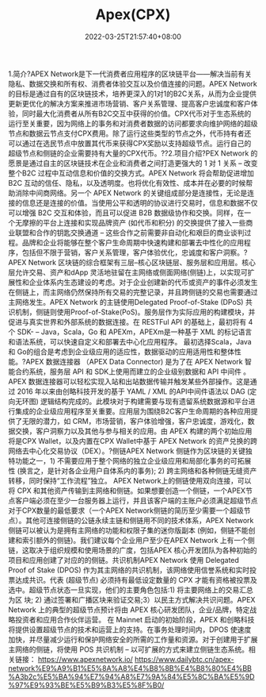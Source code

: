 ﻿---
weight: 
title: "Apex(CPX)"
description: "APEX Network是下一代消费者应用程序的区块链平台——解决当前有关隐私、数据交换和所有权、消费者体验交互以及价值连接的问题"
date: 2022-03-25T21:57:40+08:00
lastmod: 2022-03-25T16:45:40+08:00
draft: false
authors: ["Metabd"]
featuredImage: "apexcpx.webp"
link: ""
tags: ["数字代币","Apex(CPX)"]
categories: ["navigation"]
navigation: ["数字代币"]
lightgallery: true
toc: true
pinned: false
recommend: false
recommend1: false
---
1.简介?APEX Network是下一代消费者应用程序的区块链平台——解决当前有关隐私、数据交换和所有权、消费者体验交互以及价值连接的问题。APEX Network的目标是通过自有的区块链技术，培养更深入的1对1的B2C关系，从而为企业提供更新更优化的解决方案来推进市场营销、客户关系管理、提高客户忠诚度和客户体验，同时最大化消费者从所有B2C交互中获得的价值。CPX代币对于生态系统的运行至关重要，因为网络上的事务和对消费者数据的访问都要求向维护网络的超级节点和数据云节点支付CPX费用。除了运行这些类型的节点之外，代币持有者还可以通过在选民节点中放置其代币来获得CPX奖励以支持超级节点。运行自己的超级节点和侧链的企业需要持有大量的CPX代币。??2.项目介绍?PEX Network 的愿景是通过自主的区块链技术在企业和消费者之间打造更强大的 1 对 1 关系 – 改变整个B2C 过程中互动信息和价值的交换方式。APEX Network 将会帮助促进增加 B2C 互动的信任、隐私，以及透明度。也将优化有效性、成本并在必要的时候帮助消除中间商网络。另一个 APEX Network 的关键组成部分是连接性，无论是连接的信息还是连接的价值。当使用公平和透明的协议进行交易时，信息和数据不仅可以增强 B2C 交互和体验，而且可以促进 B2B 数据级协作和交换。同样，在一个无摩擦的平台上连接和实现品牌资产 (如代币和积分) 的交换提供了接入一些商业联盟和合作的钥匙交换通道 – 这些合作之前需要非自动化和艰巨的商业谈判过程。品牌和企业将能够在整个客户生命周期中快速构建和部署去中性化的应用程序，包括但不限于营销，客户关系管理，客户体验优化，忠诚度和客户洞察。?APEX Network 区块链的综合框架有三层–核心区块链层、服务层和应用层。核心层允许交易、资产和dApp 灵活地驻留在主网络或侧面网络(侧链)上，以实现可扩展性和企业体系内生态建设的考虑。对于企业创建新的代币或资产的事件必须发生在侧链上，而主网络仍然保持所有交易的完整记录，并且跨侧链的交易也需要通过主网络发生。APEX Network 的主链使用Delegated Proof-of-Stake (DPoS) 共识机制，侧链则使用Proof-of-Stake(PoS)。服务层作为实际应用的构建模块，并促进与真实世界和外部系统的数据连接。在 RESTFul API 的基础上，最初将有 4 个 SDK- – Java，Scala，Go 和 APEXm，APEXm是一种基于 XML 的标记语言和语法系统，可以快速自定义和部署去中心化应用程序。 最初选择Scala，Java 和 Go的组合是考虑到企业级应用的适应性，数据驱动的应用适用性和整体性能。?APEX 数据连接器 （APEX Data Connector) 是为了在 APEX Network 智能合约系统，服务层 API 和 SDK上使用而建立的企业级别数据和 API 中间件 。APEX 数据连接器可以轻松实现入站和出站数据传输并触发某些外部操作。这是通过 2016 年以来由创略科技开发的基于 YAML / XML 的API中间件语法以 DAG (定向无环图) 逻辑结构完成的。此模块对于构建需要与现有遗留系统数据源和平台进行集成的企业级应用程序至关重要。应用层为围绕B2C客户生命周期的各种应用提供了无限的潜力，如 CRM，市场营销，客户体验增强，客户忠诚度，游戏化，数据交换，客户洞察力以及其他与参与相关的应用。由 APEX 构建的两个初始应用将是CPX Wallet，以及内置在CPX Wallet中基于 APEX Network 的资产兑换的跨网络去中心化交易协议（DEX）。?侧链APEX Network 侧链作为区块链的关键独特功能之一，1) 不需要应用于整个网络的独立企业级应用和局部化事务的可拓展性 (换言之，是针对各企业用户自体系内的事务); 2) 跨主网络和各种侧链无缝资产转移，同时保持“工作流程”独立。 APEX Network上的侧链使用双向连接，可以将 CPX 和其他资产传输到主网络和侧链。如果想要创造一个侧链，一个APEX节点客户端必须在至少一台服务器上运行，并且该客户端的主账户必须满足超级节点对于CPX数量的最低要求（一个APEX Network侧链的简历至少需要一个超级节点）。其他可连接侧链的公链永续主链和侧链用不同的技术体系，APEX Network 侧链可以被认为是拥有主网络的功能和权限子集的迷你版副本 (例如，侧链不能创建和索引额外的侧链)。我们建议每个企业用户至少在APEX Network 上有一个侧链，这取决于组织规模和使用场景的广度，包括APEX 核心开发团队为各种初始的项目和应用创建了对应的的侧链。共识机制APEX Network 使用 Delegated Proof of Stake (DPOS) 作为其主网络的共识机制，该网络使用信誉系统和实时投票达成共识。代表 (超级节点) 必须持有最低设定数量的 CPX 才能有资格被投票及选中。超级节点状态一旦实现，他们的主要角色包括:1) 将主要网络上的交易汇总为区 块; 2) 通过签署和广播区块来验证交易;3）以民主方式解决共识问题。APEX Network 上的典型的超级节点预计将由 APEX 核心研发团队，企业/品牌，特定战略投资者和应用合作伙伴运营。 在 Mainnet 启动的初始阶段，APEX 和创略科技将提供设置超级节点的技术和运营上的支持。在事务处理时间内，DPOS 使速度加快，并尽量减少运行和保护网络安全的所需的工作量和资源。对于创建用于扩展主网络的侧链，将使用 POS 共识机制 – 以可扩展的方式来建立侧链生态系统。相关链接：
https://www.apexnetwork.io/
https://www.dailybtc.cn/apex-network%E9%A9%B1%E5%8A%A8%E4%B8%8B%E4%B8%80%E4%BB%A3b2c%E5%BA%94%E7%94%A8%E7%9A%84%E5%8C%BA%E5%9D%97%E9%93%BE%E5%B9%B3%E5%8F%B0/
